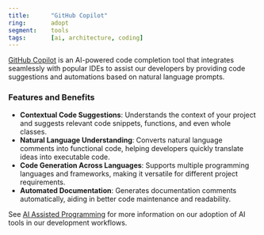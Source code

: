```yaml
---
title:      "GitHub Copilot"
ring:       adopt
segment:    tools
tags:       [ai, architecture, coding]
---
```


[GitHub Copilot](https://github.com/features/copilot) is an AI-powered code completion tool that integrates seamlessly with popular IDEs to assist our developers by providing code suggestions and automations based on natural language prompts.

### Features and Benefits

- **Contextual Code Suggestions**: Understands the context of your project and suggests relevant code snippets, functions, and even whole classes.
- **Natural Language Understanding**: Converts natural language comments into functional code, helping developers quickly translate ideas into executable code.
- **Code Generation Across Languages**: Supports multiple programming languages and frameworks, making it versatile for different project requirements.
- **Automated Documentation**: Generates documentation comments automatically, aiding in better code maintenance and readability.

See [AI Assisted Programming](/methods-and-patterns/assisted-ai/) for more information on our adoption of AI tools in our development workflows.
